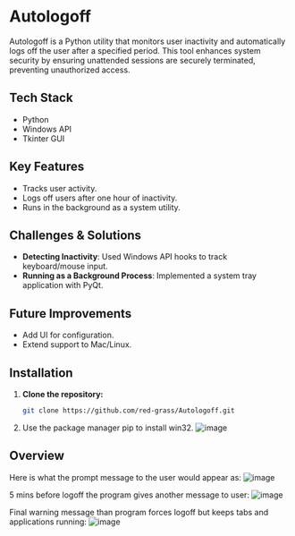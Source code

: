 # Autologoff
Autologoff is a Python utility that monitors user inactivity and automatically logs off the user after a specified period. This tool enhances system security by ensuring unattended sessions are securely terminated, preventing unauthorized access.

## Tech Stack
* Python
* Windows API
* Tkinter GUI

## Key Features 
* Tracks user activity.
* Logs off users after one hour of inactivity.
* Runs in the background as a system utility.

## Challenges & Solutions
* **Detecting Inactivity**: Used Windows API hooks to track keyboard/mouse input.
* **Running as a Background Process**: Implemented a system tray application with PyQt.

## Future Improvements
* Add UI for configuration.
* Extend support to Mac/Linux.

## Installation 
1. **Clone the repository:**
   ```bash
   git clone https://github.com/red-grass/Autologoff.git
2. Use the package manager pip to install win32.
![image](https://github.com/user-attachments/assets/fc5c92fd-2a29-4449-99ff-d953640b59f7)

## Overview 
Here is what the prompt message to the user would appear as: 
![image](https://github.com/user-attachments/assets/6da9ec4a-96a1-496a-83e3-86183acec38d)

5 mins before logoff the program gives another message to user: 
![image](https://github.com/user-attachments/assets/a801daed-a8b0-4721-b99a-52eed85064e1)

Final warning message than program forces logoff but keeps tabs and applications running: 
![image](https://github.com/user-attachments/assets/49d0f4eb-9eae-475c-8676-015f602155b0)





